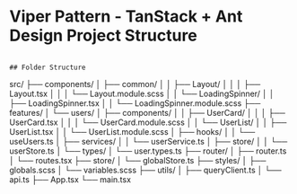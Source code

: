 # Viper Pattern - TanStack + Ant Design Project Structure
```

## Folder Structure

```
src/
├── components/
│   ├── common/
│   │   ├── Layout/
│   │   │   ├── Layout.tsx
│   │   │   └── Layout.module.scss
│   │   └── LoadingSpinner/
│   │       ├── LoadingSpinner.tsx
│   │       └── LoadingSpinner.module.scss
├── features/
│   └── users/
│       ├── components/
│       │   ├── UserCard/
│       │   │   ├── UserCard.tsx
│       │   │   └── UserCard.module.scss
│       │   └── UserList/
│       │       ├── UserList.tsx
│       │       └── UserList.module.scss
│       ├── hooks/
│       │   └── useUsers.ts
│       ├── services/
│       │   └── userService.ts
│       ├── store/
│       │   └── userStore.ts
│       └── types/
│           └── user.types.ts
├── router/
│   ├── router.ts
│   └── routes.tsx
├── store/
│   └── globalStore.ts
├── styles/
│   ├── globals.scss
│   └── variables.scss
├── utils/
│   ├── queryClient.ts
│   └── api.ts
├── App.tsx
└── main.tsx
```